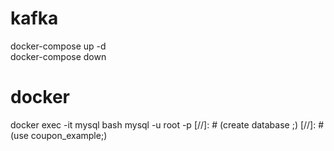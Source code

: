 # kafka
docker-compose up -d  
docker-compose down  

# docker
docker exec -it mysql bash
mysql -u root -p
[//]: # (create database ;)
[//]: # (use coupon_example;)